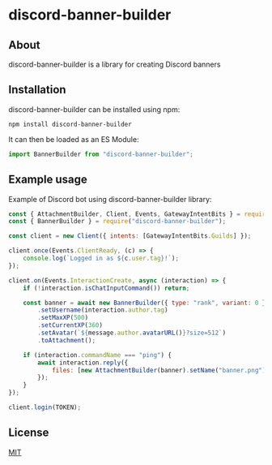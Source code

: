 # discord-banner-builder

## About

discord-banner-builder is a library for creating Discord banners

## Installation

discord-banner-builder can be installed using npm:

```shell
npm install discord-banner-builder
```

It can then be loaded as an ES Module:

```ts
import BannerBuilder from "discord-banner-builder";
```

## Example usage

Example of Discord bot using discord-banner-builder library:

```js
const { AttachmentBuilder, Client, Events, GatewayIntentBits } = require("discord.js");
const { BannerBuilder } = require("discord-banner-builder");

const client = new Client({ intents: [GatewayIntentBits.Guilds] });

client.once(Events.ClientReady, (c) => {
    console.log(`Logged in as ${c.user.tag}!`);
});

client.on(Events.InteractionCreate, async (interaction) => {
    if (!interaction.isChatInputCommand()) return;

    const banner = await new BannerBuilder({ type: "rank", variant: 0 })
        .setUsername(interaction.author.tag)
        .setMaxXP(500)
        .setCurrentXP(360)
        .setAvatar(`${message.author.avatarURL()}?size=512`)
        .toAttachment();

    if (interaction.commandName === "ping") {
        await interaction.reply({
            files: [new AttachmentBuilder(banner).setName("banner.png")],
        });
    }
});

client.login(TOKEN);
```

## License

[MIT](https://choosealicense.com/licenses/mit/)
